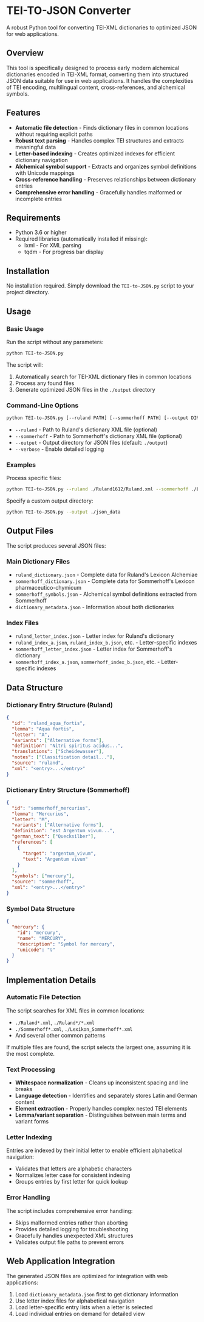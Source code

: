 # TEI-TO-JSON Converter

A robust Python tool for converting TEI-XML dictionaries to optimized JSON for web applications.

## Overview

This tool is specifically designed to process early modern alchemical dictionaries encoded in TEI-XML format, converting them into structured JSON data suitable for use in web applications. It handles the complexities of TEI encoding, multilingual content, cross-references, and alchemical symbols.

## Features

- **Automatic file detection** - Finds dictionary files in common locations without requiring explicit paths
- **Robust text parsing** - Handles complex TEI structures and extracts meaningful data
- **Letter-based indexing** - Creates optimized indexes for efficient dictionary navigation
- **Alchemical symbol support** - Extracts and organizes symbol definitions with Unicode mappings
- **Cross-reference handling** - Preserves relationships between dictionary entries
- **Comprehensive error handling** - Gracefully handles malformed or incomplete entries

## Requirements

- Python 3.6 or higher
- Required libraries (automatically installed if missing):
  - lxml - For XML parsing
  - tqdm - For progress bar display

## Installation

No installation required. Simply download the `TEI-to-JSON.py` script to your project directory.

## Usage

### Basic Usage

Run the script without any parameters:

```bash
python TEI-to-JSON.py
```

The script will:
1. Automatically search for TEI-XML dictionary files in common locations
2. Process any found files 
3. Generate optimized JSON files in the `./output` directory

### Command-Line Options

```bash
python TEI-to-JSON.py [--ruland PATH] [--sommerhoff PATH] [--output DIR] [--verbose]
```

- `--ruland` - Path to Ruland's dictionary XML file (optional)
- `--sommerhoff` - Path to Sommerhoff's dictionary XML file (optional)
- `--output` - Output directory for JSON files (default: `./output`)
- `--verbose` - Enable detailed logging

### Examples

Process specific files:
```bash
python TEI-to-JSON.py --ruland ./Ruland1612/Ruland.xml --sommerhoff ./Lexikon_Sommerhoff.xml
```

Specify a custom output directory:
```bash
python TEI-to-JSON.py --output ./json_data
```

## Output Files

The script produces several JSON files:

### Main Dictionary Files
- `ruland_dictionary.json` - Complete data for Ruland's Lexicon Alchemiae
- `sommerhoff_dictionary.json` - Complete data for Sommerhoff's Lexicon pharmaceutico-chymicum
- `sommerhoff_symbols.json` - Alchemical symbol definitions extracted from Sommerhoff
- `dictionary_metadata.json` - Information about both dictionaries

### Index Files
- `ruland_letter_index.json` - Letter index for Ruland's dictionary
- `ruland_index_a.json`, `ruland_index_b.json`, etc. - Letter-specific indexes
- `sommerhoff_letter_index.json` - Letter index for Sommerhoff's dictionary
- `sommerhoff_index_a.json`, `sommerhoff_index_b.json`, etc. - Letter-specific indexes

## Data Structure

### Dictionary Entry Structure (Ruland)

```json
{
  "id": "ruland_aqua_fortis",
  "lemma": "Aqua fortis",
  "letter": "A",
  "variants": ["Alternative forms"],
  "definition": "Nitri spiritus acidus...",
  "translations": ["Scheidewasser"],
  "notes": ["Classification detail..."],
  "source": "ruland",
  "xml": "<entry>...</entry>"
}
```

### Dictionary Entry Structure (Sommerhoff)

```json
{
  "id": "sommerhoff_mercurius",
  "lemma": "Mercurius",
  "letter": "M",
  "variants": ["Alternative forms"],
  "definition": "est Argentum vivum...",
  "german_text": ["Quecksilber"],
  "references": [
    {
      "target": "argentum_vivum",
      "text": "Argentum vivum"
    }
  ],
  "symbols": ["mercury"],
  "source": "sommerhoff",
  "xml": "<entry>...</entry>"
}
```

### Symbol Data Structure

```json
{
  "mercury": {
    "id": "mercury",
    "name": "MERCURY",
    "description": "Symbol for mercury",
    "unicode": "☿"
  }
}
```

## Implementation Details

### Automatic File Detection

The script searches for XML files in common locations:
- `./Ruland*.xml`, `./Ruland*/*.xml`
- `./Sommerhoff*.xml`, `./Lexikon_Sommerhoff*.xml`
- And several other common patterns

If multiple files are found, the script selects the largest one, assuming it is the most complete.

### Text Processing

- **Whitespace normalization** - Cleans up inconsistent spacing and line breaks
- **Language detection** - Identifies and separately stores Latin and German content
- **Element extraction** - Properly handles complex nested TEI elements
- **Lemma/variant separation** - Distinguishes between main terms and variant forms

### Letter Indexing

Entries are indexed by their initial letter to enable efficient alphabetical navigation:
- Validates that letters are alphabetic characters
- Normalizes letter case for consistent indexing
- Groups entries by first letter for quick lookup

### Error Handling

The script includes comprehensive error handling:
- Skips malformed entries rather than aborting
- Provides detailed logging for troubleshooting
- Gracefully handles unexpected XML structures
- Validates output file paths to prevent errors

## Web Application Integration

The generated JSON files are optimized for integration with web applications:

1. Load `dictionary_metadata.json` first to get dictionary information
2. Use letter index files for alphabetical navigation
3. Load letter-specific entry lists when a letter is selected
4. Load individual entries on demand for detailed view